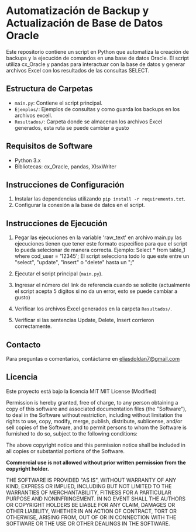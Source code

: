 # Automatización de Backup y Actualización de Base de Datos Oracle

Este repositorio contiene un script en Python que automatiza la creación de backups y la ejecución de comandos en una base de datos Oracle. El script utiliza cx_Oracle y pandas para interactuar con la base de datos y generar archivos Excel con los resultados de las consultas SELECT.

## Estructura de Carpetas

- `main.py`: Contiene el script principal.
- `Ejemplos/`: Ejemplos de consultas y como guarda los backups en los archivos excell. 
- `Resultados/`: Carpeta donde se almacenan los archivos Excel generados, esta ruta se puede cambiar a gusto

## Requisitos de Software

- Python 3.x
- Bibliotecas: cx_Oracle, pandas, XlsxWriter

## Instrucciones de Configuración

1. Instalar las dependencias utilizando `pip install -r requirements.txt`.
2. Configurar la conexión a la base de datos en el script.

## Instrucciones de Ejecución

1. Pegar las ejecuciones en la variable 'raw_text' en archivo main.py las ejecuciones
   tienen que tener este formato especifico para que el script lo pueda selecionar de manera correcta.
      Ejemplo:
        Select * from table_1 where cod_user = '12345';
   El script selecciona todo lo que este entre un "select", "update", "insert" o "delete" hasta un ";"
    
3. Ejecutar el script principal (`main.py`).
2. Ingresar el número del link de referencia cuando se solicite (actualmente el script acepta 5 digitos si no da un error, esto se puede cambiar a gusto) 
3. Verificar los archivos Excel generados en la carpeta `Resultados/`.
4. Verificar si las sentencias Update, Delete, Insert corrieron correctamente. 

## Contacto

Para preguntas o comentarios, contáctame en eliasdoldan7@gmail.com


## Licencia

Este proyecto está bajo la licencia MIT 
MIT License (Modified)

Permission is hereby granted, free of charge, to any person obtaining a copy of this software and associated documentation files (the "Software"), to deal in the Software without restriction, including without limitation the rights to use, copy, modify, merge, publish, distribute, sublicense, and/or sell copies of the Software, and to permit persons to whom the Software is furnished to do so, subject to the following conditions:

The above copyright notice and this permission notice shall be included in all copies or substantial portions of the Software.

**Commercial use is not allowed without prior written permission from the copyright holder.**

THE SOFTWARE IS PROVIDED "AS IS", WITHOUT WARRANTY OF ANY KIND, EXPRESS OR IMPLIED, INCLUDING BUT NOT LIMITED TO THE WARRANTIES OF MERCHANTABILITY, FITNESS FOR A PARTICULAR PURPOSE AND NONINFRINGEMENT. IN NO EVENT SHALL THE AUTHORS OR COPYRIGHT HOLDERS BE LIABLE FOR ANY CLAIM, DAMAGES OR OTHER LIABILITY, WHETHER IN AN ACTION OF CONTRACT, TORT OR OTHERWISE, ARISING FROM, OUT OF OR IN CONNECTION WITH THE SOFTWARE OR THE USE OR OTHER DEALINGS IN THE SOFTWARE.
